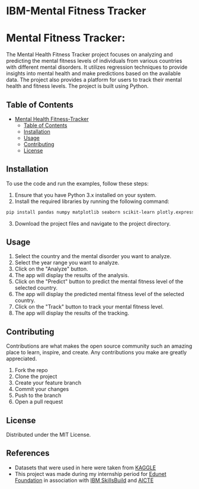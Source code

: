 # IBM-Mental Fitness Tracker

# Mental Fitness Tracker:
The Mental Health Fitness Tracker project focuses on analyzing and predicting the mental fitness levels of individuals from various countries with different mental disorders. It utilizes regression techniques to provide insights into mental health and make predictions based on the available data. The project also provides a platform for users to track their mental health and fitness levels. The project is built using Python.

## Table of Contents
- [Mental Health Fitness-Tracker](#mental-health-fitness-tracker)
  - [Table of Contents](#table-of-contents)
  - [Installation](#installation)
  - [Usage](#usage)
  - [Contributing](#contributing)
  - [License](#license)

## Installation

To use the code and run the examples, follow these steps:

1. Ensure that you have Python 3.x installed on your system.
2. Install the required libraries by running the following command:

```bash
pip install pandas numpy matplotlib seaborn scikit-learn plotly.express
```
    
3. Download the project files and navigate to the project directory.

## Usage
1. Select the country and the mental disorder you want to analyze.
2. Select the year range you want to analyze.
3. Click on the "Analyze" button.
4. The app will display the results of the analysis.
5. Click on the "Predict" button to predict the mental fitness level of the selected country.
6. The app will display the predicted mental fitness level of the selected country.
7. Click on the "Track" button to track your mental fitness level.
8. The app will display the results of the tracking.

## Contributing
Contributions are what makes the open source community such an amazing place to learn, inspire, and create. Any contributions you make are greatly appreciated.

1. Fork the repo
2. Clone the project
3. Create your feature branch
4. Commit your changes
5. Push to the branch
6. Open a pull request

## License
Distributed under the MIT License.

## References
- Datasets that were used in here were taken from [KAGGLE](https://www.kaggle.com/datasets/programmerrdai/mental-health-dataset)
- This project was made during my internship period for [Edunet Foundation](https://edunetfoundation.org) in association with [IBM SkillsBuild](https://skillsbuild.org) and [AICTE](https://internship.aicte-india.org)
